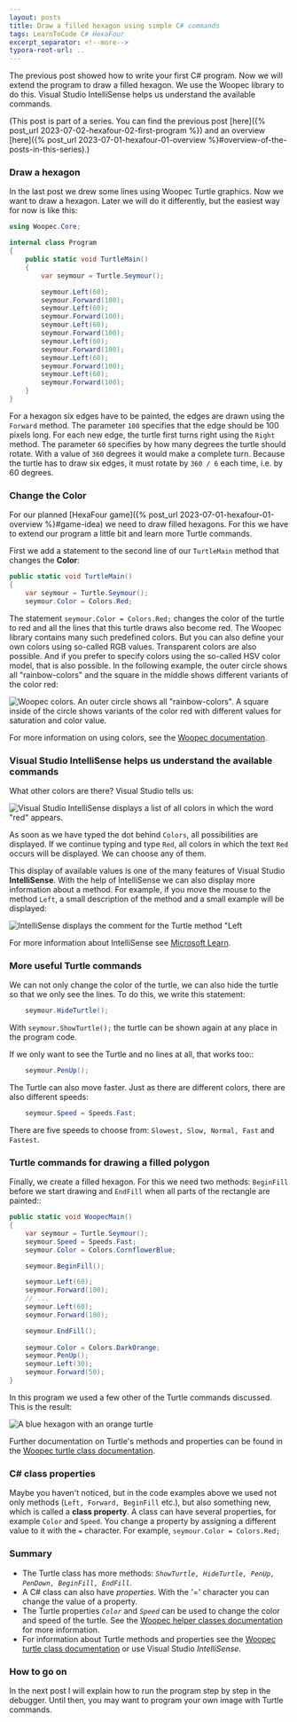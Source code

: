 ```yaml
---
layout: posts
title: Draw a filled hexagon using simple C# commands
tags: LearnToCode C# HexaFour
excerpt_separator: <!--more-->
typora-root-url: ..
---
```


The previous post showed how to write your first C# program. Now we will extend the program to draw a filled hexagon. We use the Woopec library to do this. Visual Studio IntelliSense helps us understand the available commands.

<!--more-->

(This post is part of a series. You can find the previous post [here]({% post_url 2023-07-02-hexafour-02-first-program %}) and an overview [here]({% post_url 2023-07-01-hexafour-01-overview %}#overview-of-the-posts-in-this-series).)

### Draw a hexagon

In the last post we drew some lines using Woopec Turtle graphics. Now we want to draw a hexagon. Later we will do it differently, but the easiest way for now is like this:
```csharp
using Woopec.Core;

internal class Program
{
    public static void TurtleMain()
    {
        var seymour = Turtle.Seymour();

        seymour.Left(60);
        seymour.Forward(100);
        seymour.Left(60);
        seymour.Forward(100);
        seymour.Left(60);
        seymour.Forward(100);
        seymour.Left(60);
        seymour.Forward(100);
        seymour.Left(60);
        seymour.Forward(100);
        seymour.Left(60);
        seymour.Forward(100);
    }
}
```

For a hexagon six edges have to be painted, the edges are drawn using the `Forward` method. The parameter `100` specifies that the edge should be 100 pixels long. For each new edge, the turtle first turns right using the `Right` method. The parameter `60` specifies by how many degrees the turtle should rotate. With a value of `360` degrees it would make a complete turn. Because the turtle has to draw six edges, it must rotate by `360 / 6` each time, i.e. by 60 degrees.

### Change the Color

For our planned [HexaFour game]({% post_url 2023-07-01-hexafour-01-overview %}#game-idea) we need to draw filled hexagons. For this we have to extend our program a little bit and learn more Turtle commands.

First we add a statement to the second line of our `TurtleMain` method that changes the **Color**:

```csharp
public static void TurtleMain()
{
    var seymour = Turtle.Seymour();
    seymour.Color = Colors.Red;
```

The statement `seymour.Color = Colors.Red;` changes the color of the turtle to red and all the lines that this turtle draws also become red. The Woopec library contains many such predefined colors. But you can also define your own colors using so-called RGB values. Transparent colors are also possible. And if you prefer to specify colors using the so-called HSV color model, that is also possible. In the following example, the outer circle shows all "rainbow-colors" and the square in the middle shows different variants of the color red:

![Woopec colors. An outer circle shows all "rainbow-colors". A square inside of the circle shows variants of the color red with different values for saturation and color value.](/assets/images/WoopecHSVColorSample.png)

For more information on using colors, see the [Woopec documentation][woopec-doc-helper-classes].

### Visual Studio IntelliSense helps us understand the available commands

What other colors are there? Visual Studio tells us:

![Visual Studio IntelliSense displays a list of all colors in which the word "red" appears.](/assets/images/hexafour/VSShowsColors.png)

As soon as we have typed the dot behind `Colors`, all possibilities are displayed. If we continue typing and type `Red`, all colors in which the text `Red` occurs will be displayed. We can choose any of them. 

This display of available values is one of the many features of Visual Studio **IntelliSense**.  With the help of IntelliSense we can also display more information about a method. For example, if you move the mouse to the method `Left`, a small description of the method and a small example will be displayed:

![IntelliSense displays the comment for the Turtle method "Left ](/assets/images/hexafour/VSIntelliSenseMethodComment.png)

For more information about IntelliSense see [Microsoft Learn](https://learn.microsoft.com/en-us/visualstudio/ide/using-intellisense?view=vs-2022).

### More useful Turtle commands

We can not only change the color of the turtle, we can also hide the turtle so that we only see the lines. To do this, we write this statement:

```csharp
    seymour.HideTurtle();
```

With `seymour.ShowTurtle();` the turtle can be shown again at any place in the program code.

If we only want to see the Turtle and no lines at all, that works too::

```csharp
    seymour.PenUp();
```

The Turtle can also move faster. Just as there are different colors, there are also different speeds:

```csharp
    seymour.Speed = Speeds.Fast;
```

There are five speeds to choose from: `Slowest, Slow, Normal, Fast` and `Fastest`. 

### Turtle commands for drawing a filled polygon

Finally, we create a filled hexagon. For this we need two methods: `BeginFill` before we start drawing and `EndFill` when all parts of the rectangle are painted::

```csharp
public static void WoopecMain()
{
    var seymour = Turtle.Seymour();
    seymour.Speed = Speeds.Fast;
    seymour.Color = Colors.CornflowerBlue;

    seymour.BeginFill();

    seymour.Left(60);
    seymour.Forward(100);
    // ...
    seymour.Left(60);
    seymour.Forward(100);

    seymour.EndFill();
    
    seymour.Color = Colors.DarkOrange;
    seymour.PenUp();
    seymour.Left(30);
    seymour.Forward(50);
}    
```

In this program we used a few other of the Turtle commands discussed. This is the result:

![A blue hexagon with an orange turtle](/assets/images/hexafour/TurtleWithFilledHexagon.png)

Further documentation on Turtle's methods and properties can be found in the [Woopec turtle class documentation][Woopec-doc-turtle-class].

### C# class properties

Maybe you haven't noticed, but in the code examples above we used not only methods (`Left, Forward, BeginFill` etc.), but also something new, which is called a **class property**. A class can have several properties, for example `Color` and `Speed`. You change a property by assigning a different value to it with the `=` character. For example, `seymour.Color = Colors.Red;` 


### Summary

* The Turtle class has more methods: *`ShowTurtle, HideTurtle, PenUp, PenDown, BeginFill, EndFill`*.
* A C# class can also have *properties*. With the '=' character you can change the value of a property.
* The Turtle properties *`Color`*  and *`Speed`* can be used to change the color and speed of the turtle. See the [Woopec helper classes documentation][Woopec-doc-helper-classes] for more information.
* For information about Turtle methods and properties see the [Woopec turtle class documentation][Woopec-doc-turtle-class] or use Visual Studio *IntelliSense*.

### How to go on

In the next post I will explain how to run the program step by step in the debugger. Until then, you may want to program your own image with Turtle commands.





[Woopec-doc-turtle-class]: https://frank.woopec.net/woopec_docs/Turtle.html

[Woopec-doc-helper-classes]: https://frank.woopec.net/woopec_docs/HelperClasses.html
